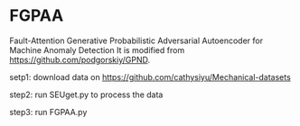 # FGPAA
Fault-Attention Generative Probabilistic Adversarial Autoencoder for Machine Anomaly Detection
It is modified from https://github.com/podgorskiy/GPND.

setp1: download data on https://github.com/cathysiyu/Mechanical-datasets

step2: run SEUget.py to process the data

step3: run FGPAA.py
